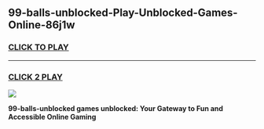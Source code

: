 
## 99-balls-unblocked-Play-Unblocked-Games-Online-86j1w
<h3>
<a href="https://premium76.site?title=99-balls-unblocked&ref=24A">CLICK TO PLAY</a></h3>
<hr>

<h3>
<a href="https://premium76.site?title=99-balls-unblocked&ref=24A">CLICK 2 PLAY</a>
  
</h3>

<a href="https://premium76.site?title=99-balls-unblocked&ref=24A"><img src="https://clearcache.store/games.png"></a>


**99-balls-unblocked games unblocked: Your Gateway to Fun and Accessible Online Gaming**
